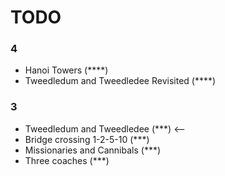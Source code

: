 # TODO

### 4
* Hanoi Towers (****) 
* Tweedledum and Tweedledee Revisited (****)

### 3
* Tweedledum and Tweedledee (***) <--
* Bridge crossing 1-2-5-10 (***)
* Missionaries and Cannibals (***)
* Three coaches (***)

